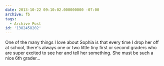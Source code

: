 ```yaml
---
date: 2013-10-22 09:10:02.000000000 -07:00
archive: fb
tags: 
  - Archive Post
id: '1382458202'
---
```


One of the many things I love about Sophia is that every time I drop her off at school, there's always one or two little tiny first or second graders who are super excited to see her and tell her something. She must be such a nice 6th grader…
